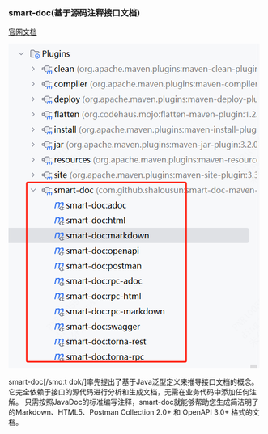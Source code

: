 ### smart-doc(基于源码注释接口文档)

[官网文档](https://smart-doc-group.github.io/zh/guide/what-is-smart-doc)

![](smart-doc.jpg)

smart-doc[/smɑːt dɒk/]率先提出了基于Java泛型定义来推导接口文档的概念。它完全依赖于接口的源代码进行分析和生成文档，无需在业务代码中添加任何注解。 只需按照JavaDoc的标准编写注释，smart-doc就能够帮助您生成简洁明了的Markdown、HTML5、Postman Collection 2.0+ 和 OpenAPI 3.0+ 格式的文档。
